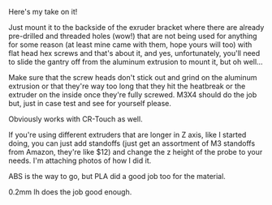 Here's my take on it!


Just mount it to the backside of the exruder bracket where there are already pre-drilled and threaded holes (wow!) that are not being used for anything for some reason (at least mine came with them, hope yours will too) with flat head hex screws and that's about it, and yes, unfortunately, you'll need to slide the gantry off from the aluminum extrusion to mount it, but oh well…

Make sure that the screw heads don't stick out and grind on the aluminum extrusion or that they're way too long that they hit the heatbreak or the extruder on the inside once they're fully screwed. M3X4 should do the job but, just in case test and see for yourself please.

Obviously works with CR-Touch as well. 

If you're using different extruders that are longer in Z axis, like I started doing, you can just add standoffs (just get an assortment of M3 standoffs from Amazon, they're like $12) and change the z height of the probe to your needs. I'm attaching photos of how I did it.

ABS is the way to go, but PLA did a good job too for the material.

0.2mm lh does the job good enough.
